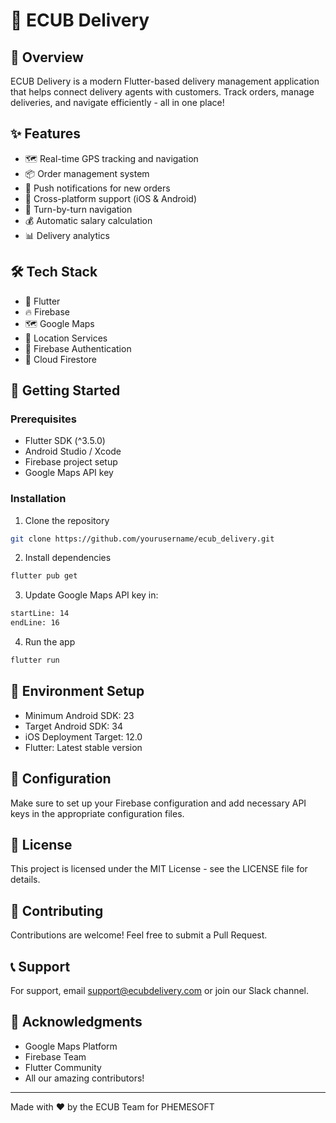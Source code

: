 # 🚚 ECUB Delivery

## 🌟 Overview
ECUB Delivery is a modern Flutter-based delivery management application that helps connect delivery agents with customers. Track orders, manage deliveries, and navigate efficiently - all in one place!

## ✨ Features
- 🗺️ Real-time GPS tracking and navigation
- 📦 Order management system
- 🔔 Push notifications for new orders
- 📱 Cross-platform support (iOS & Android)
- 🚗 Turn-by-turn navigation
- 💰 Automatic salary calculation
- 📊 Delivery analytics

## 🛠️ Tech Stack
- 📱 Flutter
- 🔥 Firebase
- 🗺️ Google Maps
- 📍 Location Services
- 🔐 Firebase Authentication
- 💾 Cloud Firestore

## 🚀 Getting Started

### Prerequisites
- Flutter SDK (^3.5.0)
- Android Studio / Xcode
- Firebase project setup
- Google Maps API key

### Installation
1. Clone the repository
```bash
git clone https://github.com/yourusername/ecub_delivery.git
```

2. Install dependencies
```bash
flutter pub get
```

3. Update Google Maps API key in:
```xml:android/app/src/main/AndroidManifest.xml
startLine: 14
endLine: 16
```

4. Run the app
```bash
flutter run
```

## 📱 Environment Setup
- Minimum Android SDK: 23
- Target Android SDK: 34
- iOS Deployment Target: 12.0
- Flutter: Latest stable version

## 🔑 Configuration
Make sure to set up your Firebase configuration and add necessary API keys in the appropriate configuration files.

## 📄 License
This project is licensed under the MIT License - see the LICENSE file for details.

## 🤝 Contributing
Contributions are welcome! Feel free to submit a Pull Request.

## 📞 Support
For support, email support@ecubdelivery.com or join our Slack channel.

## 🙏 Acknowledgments
- Google Maps Platform
- Firebase Team
- Flutter Community
- All our amazing contributors!

---
Made with ❤️ by the ECUB Team for PHEMESOFT